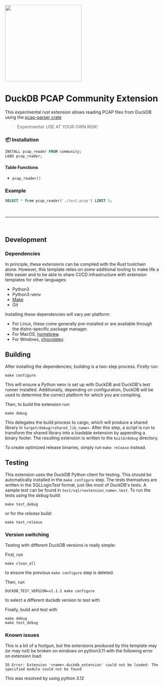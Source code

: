 <img src="https://github.com/user-attachments/assets/46a5c546-7e9b-42c7-87f4-bc8defe674e0" width=250 />

# DuckDB PCAP Community Extension 
This experimental rust extension allows reading PCAP files from DuckDB using the [pcap-parser crate](https://crates.io/crates/pcap-parser)

> Experimental: USE AT YOUR OWN RISK!

### 📦 Installation
```sql
INSTALL pcap_reader FROM community;
LOAD pcap_reader;
```

#### Table Functions
- `pcap_reader()`

### Example
```sql
SELECT * from pcap_reader('./test.pcap') LIMIT 5;
```

<br>

---

<br>

## Development

### Dependencies
In principle, these extensions can be compiled with the Rust toolchain alone. However, this template relies on some additional
tooling to make life a little easier and to be able to share CI/CD infrastructure with extension templates for other languages:

- Python3
- Python3-venv
- [Make](https://www.gnu.org/software/make)
- Git

Installing these dependencies will vary per platform:
- For Linux, these come generally pre-installed or are available through the distro-specific package manager.
- For MacOS, [homebrew](https://formulae.brew.sh/).
- For Windows, [chocolatey](https://community.chocolatey.org/).

## Building
After installing the dependencies, building is a two-step process. Firstly run:
```shell
make configure
```
This will ensure a Python venv is set up with DuckDB and DuckDB's test runner installed. Additionally, depending on configuration,
DuckDB will be used to determine the correct platform for which you are compiling.

Then, to build the extension run:
```shell
make debug
```
This delegates the build process to cargo, which will produce a shared library in `target/debug/<shared_lib_name>`. After this step, 
a script is run to transform the shared library into a loadable extension by appending a binary footer. The resulting extension is written
to the `build/debug` directory.

To create optimized release binaries, simply run `make release` instead.

## Testing
This extension uses the DuckDB Python client for testing. This should be automatically installed in the `make configure` step.
The tests themselves are written in the SQLLogicTest format, just like most of DuckDB's tests. A sample test can be found in
`test/sql/<extension_name>.test`. To run the tests using the *debug* build:

```shell
make test_debug
```

or for the *release* build:
```shell
make test_release
```

### Version switching 
Testing with different DuckDB versions is really simple:

First, run 
```
make clean_all
```
to ensure the previous `make configure` step is deleted.

Then, run 
```
DUCKDB_TEST_VERSION=v1.1.2 make configure
```
to select a different duckdb version to test with

Finally, build and test with 
```
make debug
make test_debug
```

### Known issues
This is a bit of a footgun, but the extensions produced by this template may (or may not) be broken on windows on python3.11 
with the following error on extension load:
```shell
IO Error: Extension '<name>.duckdb_extension' could not be loaded: The specified module could not be found
```
This was resolved by using python 3.12
